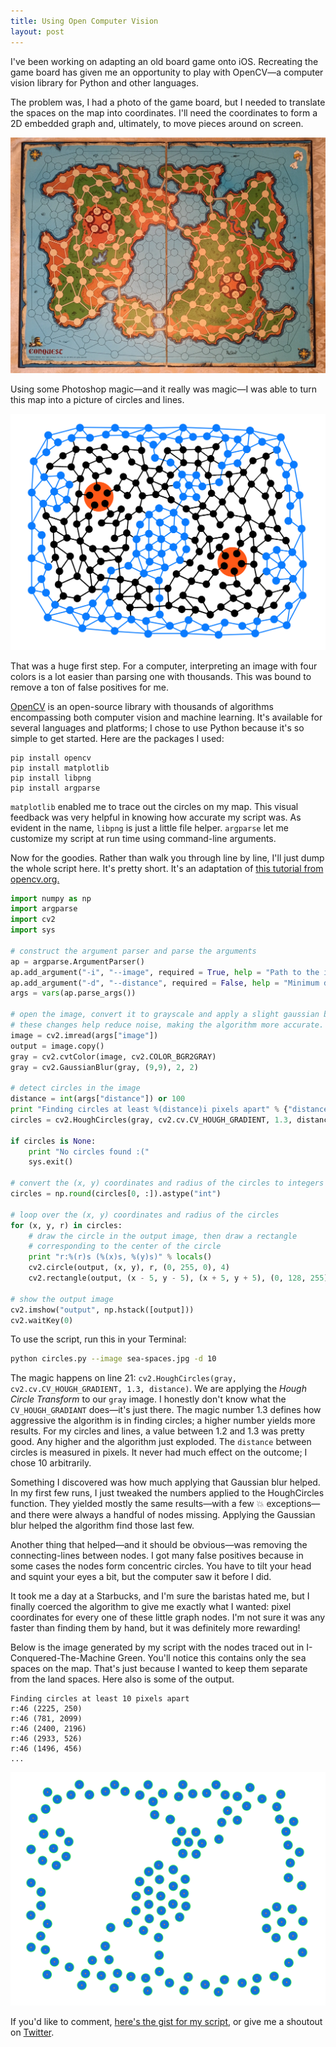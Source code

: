 ```yaml
---
title: Using Open Computer Vision
layout: post
---
```


I've been working on adapting an old board game onto iOS. Recreating the game board has given me an opportunity to play with OpenCV—a computer vision library for Python and other languages.

The problem was, I had a photo of the game board, but I needed to translate the spaces on the map into coordinates. I'll need the coordinates to form a 2D embedded graph and, ultimately, to move pieces around on screen.

![the game board][map]

Using some Photoshop magic—and it really was magic—I was able to turn this map into a picture of circles and lines.

![circles and lines][circles-lines]

That was a huge first step. For a computer, interpreting an image with four colors is a lot easier than parsing one with thousands. This was bound to remove a ton of false positives for me.

[OpenCV][opencv] is an open-source library with thousands of algorithms encompassing both computer vision and machine learning. It's available for several languages and platforms; I chose to use Python because it's so simple to get started. Here are the packages I used:

```
pip install opencv
pip install matplotlib
pip install libpng
pip install argparse
```

`matplotlib` enabled me to trace out the circles on my map. This visual feedback was very helpful in knowing how accurate my script was. As evident in the name, `libpng` is just a little file helper. `argparse` let me customize my script at run time using command-line arguments.

Now for the goodies. Rather than walk you through line by line, I'll just dump the whole script here. It's pretty short. It's an adaptation of [this tutorial from opencv.org.][tutorial]

```python
import numpy as np
import argparse
import cv2
import sys

# construct the argument parser and parse the arguments
ap = argparse.ArgumentParser()
ap.add_argument("-i", "--image", required = True, help = "Path to the image")
ap.add_argument("-d", "--distance", required = False, help = "Minimum distance between circles")
args = vars(ap.parse_args())

# open the image, convert it to grayscale and apply a slight gaussian blur.
# these changes help reduce noise, making the algorithm more accurate.
image = cv2.imread(args["image"])
output = image.copy()
gray = cv2.cvtColor(image, cv2.COLOR_BGR2GRAY)
gray = cv2.GaussianBlur(gray, (9,9), 2, 2)

# detect circles in the image
distance = int(args["distance"]) or 100
print "Finding circles at least %(distance)i pixels apart" % {"distance": distance}
circles = cv2.HoughCircles(gray, cv2.cv.CV_HOUGH_GRADIENT, 1.3, distance)

if circles is None:
    print "No circles found :("
    sys.exit()

# convert the (x, y) coordinates and radius of the circles to integers
circles = np.round(circles[0, :]).astype("int")

# loop over the (x, y) coordinates and radius of the circles
for (x, y, r) in circles:
    # draw the circle in the output image, then draw a rectangle
    # corresponding to the center of the circle
    print "r:%(r)s (%(x)s, %(y)s)" % locals()
    cv2.circle(output, (x, y), r, (0, 255, 0), 4)
    cv2.rectangle(output, (x - 5, y - 5), (x + 5, y + 5), (0, 128, 255), -1)

# show the output image
cv2.imshow("output", np.hstack([output]))
cv2.waitKey(0)
```

To use the script, run this in your Terminal:

```bash
python circles.py --image sea-spaces.jpg -d 10
```

The magic happens on line 21: `cv2.HoughCircles(gray, cv2.cv.CV_HOUGH_GRADIENT, 1.3, distance)`. We are applying the _Hough Circle Transform_ to our `gray` image. I honestly don't know what the `CV_HOUGH_GRADIANT` does—it's just there. The magic number 1.3 defines how aggressive the algorithm is in finding circles; a higher number yields more results. For my circles and lines, a value between 1.2 and 1.3 was pretty good. Any higher and the algorithm just exploded. The `distance` between circles is measured in pixels. It never had much effect on the outcome; I chose 10 arbitrarily.

Something I discovered was how much applying that Gaussian blur helped. In my first few runs, I just tweaked the numbers applied to the HoughCircles function. They yielded mostly the same results—with a few 💥 exceptions—and there were always a handful of nodes missing. Applying the Gaussian blur helped the algorithm find those last few.

Another thing that helped—and it should be obvious—was removing the connecting-lines between nodes. I got many false positives because in some cases the nodes form concentric circles. You have to tilt your head and squint your eyes a bit, but the computer saw it before I did.

It took me a day at a Starbucks, and I'm sure the baristas hated me, but I finally coerced the algorithm to give me exactly what I wanted: pixel coordinates for every one of these little graph nodes. I'm not sure it was any faster than finding them by hand, but it was definitely more rewarding!

Below is the image generated by my script with the nodes traced out in I-Conquered-The-Machine Green. You'll notice this contains only the sea spaces on the map. That's just because I wanted to keep them separate from the land spaces. Here also is some of the output.

```
Finding circles at least 10 pixels apart
r:46 (2225, 250)
r:46 (781, 2099)
r:46 (2400, 2196)
r:46 (2933, 526)
r:46 (1496, 456)
...
```

![the found sea nodes traced out in green][found-sea-spaces]

If you'd like to comment, [here's the gist for my script][gist], or give me a shoutout on [Twitter](https://twitter.com/mklbtz).

[map]: /images/posts/2015-07-03-using-computer-vision/conquest-map.jpg
[circles-lines]: /images/posts/2015-07-03-using-computer-vision/circles-and-lines.jpg
[found-sea-spaces]: /images/posts/2015-07-03-using-computer-vision/found-sea-spaces.png
[opencv]: http://opencv.org
[tutorial]: http://docs.opencv.org/doc/tutorials/imgproc/imgtrans/hough_circle/hough_circle.html
[gist]: https://gist.github.com/e25f5599c07bfe5cc426
